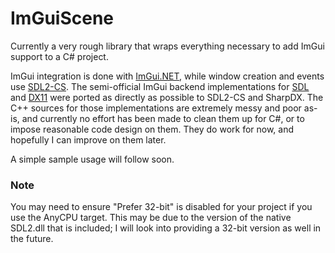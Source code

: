# ImGuiScene
Currently a very rough library that wraps everything necessary to add ImGui support to a C# project.

ImGui integration is done with [ImGui.NET](https://github.com/mellinoe/ImGui.NET), while window creation and events use [SDL2-CS](https://github.com/flibitijibibo/SDL2-CS).  The semi-official ImGui backend implementations for [SDL](https://github.com/ocornut/imgui/blob/master/examples/imgui_impl_sdl.cpp) and [DX11](https://github.com/ocornut/imgui/blob/master/examples/imgui_impl_dx11.cpp) were ported as directly as possible to SDL2-CS and SharpDX.  The C++ sources for those implementations are extremely messy and poor as-is, and currently no effort has been made to clean them up for C#, or to impose reasonable code design on them.  They do work for now, and hopefully I can improve on them later.

A simple sample usage will follow soon.

### Note
You may need to ensure "Prefer 32-bit" is disabled for your project if you use the AnyCPU target.  This may be due to the version of the native SDL2.dll that is included; I will look into providing a 32-bit version as well in the future.
